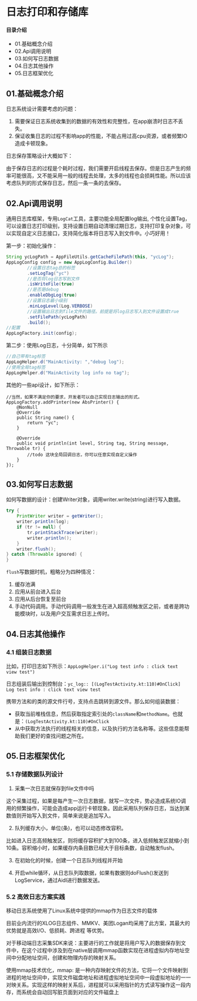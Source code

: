 # 日志打印和存储库
#### 目录介绍
- 01.基础概念介绍
- 02.Api调用说明
- 03.如何写日志数据
- 04.日志其他操作
- 05.日志框架优化


## 01.基础概念介绍

日志系统设计需要考虑的问题：

1. 需要保证日志系统收集到的数据的有效性和完整性，在app崩溃时日志不丢失。
2. 保证收集日志的过程不影响app的性能，不能占用过高cpu资源，或者频繁IO造成卡顿现象。

日志保存策略设计大概如下：

由于保存日志的过程是个耗时过程，我们需要开启线程去保存。但是日志产生的频率可能很高，又不能采用一般的线程去处理，太多的线程也会损耗性能。所以应该考虑队列的形式保存日志，然后一条一条的去保存。

## 02.Api调用说明

通用日志库框架，专用`LogCat`工具，主要功能全局配置log输出, 个性化设置Tag，可以设置日志打印级别，支持设置日期自动清理过期日志，支持打印复杂对象，可以实现自定义日志接口，支持简化版本将日志写入到文件中。小巧好用！

第一步：初始化操作：

``` java
String ycLogPath = AppFileUtils.getCacheFilePath(this, "ycLog");
AppLogConfig config = new AppLogConfig.Builder()
        //设置日志tag总的标签
        .setLogTag("yc")
        //是否将log日志写到文件
        .isWriteFile(true)
        //是否是debug
        .enableDbgLog(true)
        //设置日志最小级别
        .minLogLevel(Log.VERBOSE)
        //设置输出日志到file文件的路径。前提是将log日志写入到文件设置成true
        .setFilePath(ycLogPath)
        .build();
//配置
AppLogFactory.init(config);
```

第二步：使用Log日志，十分简单，如下所示

``` java
//自己带有tag标签
AppLogHelper.d("MainActivity: ","debug log");
//使用全局tag标签
AppLogHelper.d("MainActivity log info no tag");
```

其他的一些api设计，如下所示：

```
//当然，如果不满足你的要求，开发者可以自己实现日志输出的形式。
AppLogFactory.addPrinter(new AbsPrinter() {
    @NonNull
    @Override
    public String name() {
        return "yc";
    }

    @Override
    public void println(int level, String tag, String message, Throwable tr) {
        //todo 这块全局回调日志，你可以任意实现自定义操作
    }
});
```

## 03.如何写日志数据

如何写数据的设计：创建Writer对象，调用writer.write(string)进行写入数据。

``` java
try {
    PrintWriter writer = getWriter();
    writer.println(log);
    if (tr != null) {
        tr.printStackTrace(writer);
        writer.println();
    }
    writer.flush();
} catch (Throwable ignored) {
}
```

`flush`写数据时机，粗略分为四种情况：

1. 缓存池满
2. 应用从前台进入后台
3. 应用从后台恢复至前台
4. 手动代码调用。手动代码调用一般发生在进入超高频触发区之前，或者是跨功能模块时，以及用户交互需求日志上传时。


## 04.日志其他操作

### 4.1 组装日志数据

比如，打印日志如下所示：`AppLogHelper.i("Log test info : click text view test")`

日志组装后输出到控制台：`yc_log:: [(LogTestActivity.kt:110)#OnClick] Log test info : click text view test`

携带方法和的类的源文件行号，支持点击跳转到源文件。那么如何组装数据：

- 获取当前堆栈信息，然后获取指定索引处的`className`和`methodName`。也就是：`(LogTestActivity.kt:110)#OnClick`
- 从中获取方法执行的线程相关的信息，以及执行的方法名称等。这些信息能帮助我们更好的查找问题之所在。


## 05.日志框架优化


### 5.1 存储数据队列设计

1. 采集一次日志就保存到file文件中吗

这个采集过程，如果是每产生一次日志数据，就写一次文件，势必造成系统IO调用的频繁操作，可能会造成app运行卡顿现象。因此采用队列保存日志，当达到某数值则开始写入到文件，简单来说是追加写入。

2. 队列缓存大小，单位(条)，也可以动态修改容积。

比如进入日志高频触发区，则将缓存容积扩大到100条，进入低频触发区就缩小到10条。容积缩小时，如果缓存内条目数已经大于目标条数，自动触发flush。

3. 在初始化的时候，创建一个日志队列线程并开始

4. 开启while循环，从日志队列取数据，如果有数据则doFlush()发送到LogService，通过Aidl进行数据发送。


### 5.2 高效日志方案实践

移动日志系统使用了Linux系统中提供的mmap作为日志文件的载体

目前业内流行的XLOG日志组件、MMKV、美团Logan均采用了此方案，其最大的优势就是高效I/O、低损耗、跨进程 等优势。

对于移动端日志采集SDK来说：主要进行的工作就是将用户写入的数据保存到文件中，在这个过程中涉及到在native层调用mmap函数实现在进程虚拟内存地址空间中分配地址空间，创建和物理内存的映射关系。

使用mmap技术优化，mmap: 是一种内存映射文件的方法，它将一个文件映射到进程的地址空间中，实现文件磁盘地址和进程虚拟地址空间中一段虚拟地址的一一对映关系。实现这样的映射关系后，进程就可以采用指针的方式读写操作这一段内存，而系统会自动回写脏页面到对应的文件磁盘上
      
